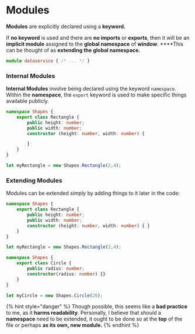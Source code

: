 # Modules

**Modules** are explicitly declared using a **keyword.** 

If **no keyword** is used and there are **no imports** or **exports**, then it will be an **implicit module** assigned to the **global namespace** of **window**. ****This can be thought of as **extending the global namespace.**

```typescript
module dataservice { /* ... */ }
```

### Internal Modules

**Internal Modules** involve being declared using the keyword `namespace`. Within the **namespace**, the `export` keyword is used to make specific things available publicly.

```typescript
namespace Shapes {
    export class Rectangle {
        public height: number;
        public width: number;
        constructor (height: number, width: number) {

        }
    }
}

let myRectangle = new Shapes.Rectangle(2,4);
```

### Extending Modules

Modules can be extended simply by adding things to it later in the code:

```typescript
namespace Shapes {
    export class Rectangle {
        public height: number;
        public width: number;
        constructor (height: number, width: number) { }
    }
}

let myRectangle = new Shapes.Rectangle(2,4);

namespace Shapes {
    export class Circle {
        public radius: number;
        constructor(radius: number) {}
    }
}

let myCircle = new Shapes.Circle(20);
```

{% hint style="danger" %}
Though possible, this seems like a **bad practice** to me, as it **harms readability**. Personally, I believe that _should_ a **namespace** need to be extended, it ought to be done so at the **top** of the file or perhaps **as its own, new module.**
{% endhint %}

